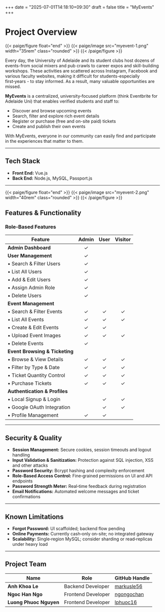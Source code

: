 +++
date = "2025-07-01T14:18:10+09:30"
draft = false
title = "MyEvents"
+++

# Project Overview


{{< paige/figure float="end" >}}
{{< paige/image src="myevent-1.png" width="35rem" class="rounded" >}}
{{< /paige/figure >}}

Every day, the University of Adelaide and its student clubs host dozens of events-from social mixers and pub crawls to career expos and skill-building workshops. These activities are scattered across Instagram, Facebook and various faculty websites, making it difficult for students-especially first‑years - to stay informed. As a result, many valuable opportunities are missed.

**MyEvents** is a centralized, university‑focused platform (think Eventbrite for Adelaide Uni) that enables verified students and staff to:

- Discover and browse upcoming events
- Search, filter and explore rich event details
- Register or purchase (free and on-site paid) tickets
- Create and publish their own events

With MyEvents, everyone in our community can easily find and participate in the experiences that matter to them.

---
## Tech Stack

- **Front End:** Vue.js
- **Back End:** Node.js, MySQL, Passport.js

---

{{< paige/figure float="end" >}}
{{< paige/image src="myevent-2.png" width="40rem" class="rounded" >}}
{{< /paige/figure >}}

## Features & Functionality


### Role-Based Features

| Feature                        | Admin | User | Visitor |
| ------------------------------ | :---: | :--: | :-----: |
| **Admin Dashboard**            |   ✓   |      |         |
| **User Management**            |   ✓   |      |         |
| • Search & Filter Users        |   ✓   |      |         |
| • List All Users               |   ✓   |      |         |
| • Add & Edit Users             |   ✓   |      |         |
| • Assign Admin Role            |   ✓   |      |         |
| • Delete Users                 |   ✓   |      |         |
| **Event Management**           |       |      |         |
| • Search & Filter Events       |   ✓   |   ✓  |    ✓    |
| • List All Events              |   ✓   |   ✓  |    ✓    |
| • Create & Edit Events         |   ✓   |   ✓  |         |
| • Upload Event Images          |   ✓   |   ✓  |    ✓    |
| • Delete Events                |   ✓   |      |         |
| **Event Browsing & Ticketing** |       |      |         |
| • Browse & View Details        |   ✓   |   ✓  |    ✓    |
| • Filter by Type & Date        |   ✓   |   ✓  |    ✓    |
| • Ticket Quantity Control      |   ✓   |   ✓  |    ✓    |
| • Purchase Tickets             |   ✓   |   ✓  |    ✓    |
| **Authentication & Profiles**  |       |      |         |
| • Local Signup & Login         |       |   ✓  |    ✓    |
| • Google OAuth Integration     |       |   ✓  |    ✓    |
| • Profile Management           |   ✓   |   ✓  |         |

--- 

## Security & Quality

- **Session Management:** Secure cookies, session timeouts and logout handling
- **Input Validation & Sanitization:** Protection against SQL injection, XSS and other attacks
- **Password Security:** Bcrypt hashing and complexity enforcement
- **Role-Based Access Control:** Fine‑grained permissions on UI and API endpoints
- **Password Strength Meter:** Real‑time feedback during registration
- **Email Notifications:** Automated welcome messages and ticket confirmations

--- 
## Known Limitations

- **Forgot Password:** UI scaffolded; backend flow pending
- **Online Payments:** Currently cash‑only on-site; no integrated gateway
- **Scalability:** Single‑region MySQL; consider sharding or read‑replicas under heavy load

--- 
## Project Team

| Name                 | Role               | GitHub Handle                               |
|----------------------|--------------------|----------------------------------------------|
| **Anh Khoa Le**      | Backend Developer  | [markusle56](https://github.com/markusle56)  |
| **Ngoc Han Ngo**     | Frontend Developer | [ngongochan](https://github.com/ngongochan)  |
| **Luong Phuoc Nguyen** | Frontend Developer | [lphuoc16](https://github.com/lphuoc16)     |
